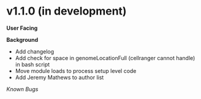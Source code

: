 # v1.1.0 (in development)
**User Facing**

**Background**
* Add changelog
* Add check for space in genomeLocationFull (cellranger cannot handle) in bash script
* Move module loads to process setup level code
* Add Jeremy Mathews to author list

*Known Bugs*
